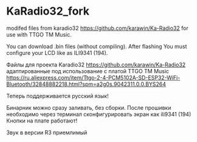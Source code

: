 # KaRadio32_fork
modifed files from karadio32 https://github.com/karawin/Ka-Radio32
for use with TTGO TM Music.

You can download .bin files (without compiling). 
After flashing You must configure your LCD like as ILI9341 (194).

Файлы для проекта Karadio32 https://github.com/karawin/Ka-Radio32
адаптированные под использование с платой TTGO TM Music
https://ru.aliexpress.com/item/Ttgo-2-4-PCM5102A-SD-ESP32-WiFi-Bluetooth/32848882218.html?spm=a2g0s.9042311.0.0.BYS264

Теперь поддерживается русский язык!

Бинарник можно сразу заливать, без сборки. После прошивки необходимо через терминал сконфигурировать экран как ili9341 (194) Кнопки на плате работают!

Звук в версии R3 приемлимый
